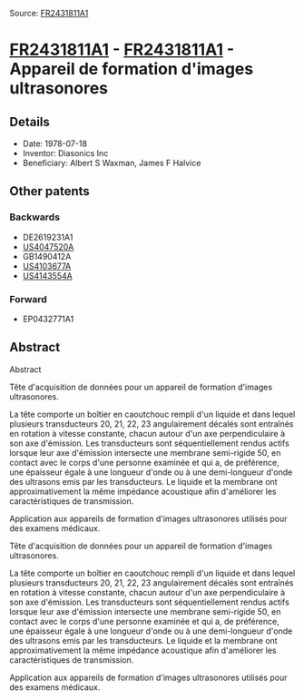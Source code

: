 Source: [FR2431811A1](https://patents.google.com/patent/FR2431811A1)

# [FR2431811A1](FR2431811A1.md) - [FR2431811A1](FR2431811A1.md) - Appareil de formation d'images ultrasonores

## Details

* Date: 1978-07-18
* Inventor: Diasonics Inc
* Beneficiary: Albert S Waxman, James F Halvice

## Other patents

### Backwards
 * DE2619231A1
 * [US4047520A](US4047520A.md)
 * GB1490412A
 * [US4103677A](US4103677A.md)
 * [US4143554A](US4143554A.md)
### Forward
 * EP0432771A1
## Abstract

Abstract

<P>Tête d'acquisition de données pour un appareil de formation d'images ultrasonores. </P><P>La tête comporte un boîtier en caoutchouc rempli d'un liquide et dans lequel plusieurs transducteurs 20, 21, 22, 23 angulairement décalés sont entraînés en rotation à vitesse constante, chacun autour d'un axe perpendiculaire à son axe d'émission. Les transducteurs sont séquentiellement rendus actifs lorsque leur axe d'émission intersecte une membrane semi-rigide 50, en contact avec le corps d'une personne examinée et qui a, de préférence, une épaisseur égale à une longueur d'onde ou à une demi-longueur d'onde des ultrasons emis par les transducteurs. Le liquide et la membrane ont approximativement la même impédance acoustique afin d'améliorer les caractéristiques de transmission. </P><P>Application aux appareils de formation d'images ultrasonores utilisés pour des examens médicaux.</P>



<P>Tête d'acquisition de données pour un appareil de formation d'images ultrasonores. </P><P>La tête comporte un boîtier en caoutchouc rempli d'un liquide et dans lequel plusieurs transducteurs 20, 21, 22, 23 angulairement décalés sont entraînés en rotation à vitesse constante, chacun autour d'un axe perpendiculaire à son axe d'émission. Les transducteurs sont séquentiellement rendus actifs lorsque leur axe d'émission intersecte une membrane semi-rigide 50, en contact avec le corps d'une personne examinée et qui a, de préférence, une épaisseur égale à une longueur d'onde ou à une demi-longueur d'onde des ultrasons emis par les transducteurs. Le liquide et la membrane ont approximativement la même impédance acoustique afin d'améliorer les caractéristiques de transmission. </P><P>Application aux appareils de formation d'images ultrasonores utilisés pour des examens médicaux.</P>